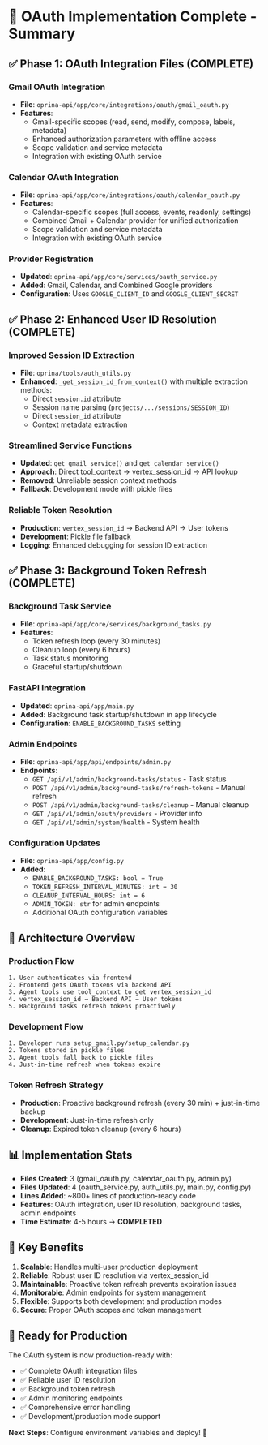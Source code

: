 # 🚀 OAuth Implementation Complete - Summary

## **✅ Phase 1: OAuth Integration Files (COMPLETE)**

### **Gmail OAuth Integration**
- **File**: `oprina-api/app/core/integrations/oauth/gmail_oauth.py`
- **Features**:
  - Gmail-specific scopes (read, send, modify, compose, labels, metadata)
  - Enhanced authorization parameters with offline access
  - Scope validation and service metadata
  - Integration with existing OAuth service

### **Calendar OAuth Integration**
- **File**: `oprina-api/app/core/integrations/oauth/calendar_oauth.py`
- **Features**:
  - Calendar-specific scopes (full access, events, readonly, settings)
  - Combined Gmail + Calendar provider for unified authorization
  - Scope validation and service metadata
  - Integration with existing OAuth service

### **Provider Registration**
- **Updated**: `oprina-api/app/core/services/oauth_service.py`
- **Added**: Gmail, Calendar, and Combined Google providers
- **Configuration**: Uses `GOOGLE_CLIENT_ID` and `GOOGLE_CLIENT_SECRET`

## **✅ Phase 2: Enhanced User ID Resolution (COMPLETE)**

### **Improved Session ID Extraction**
- **File**: `oprina/tools/auth_utils.py`
- **Enhanced**: `_get_session_id_from_context()` with multiple extraction methods:
  - Direct `session.id` attribute
  - Session name parsing (`projects/.../sessions/SESSION_ID`)
  - Direct `session_id` attribute
  - Context metadata extraction

### **Streamlined Service Functions**
- **Updated**: `get_gmail_service()` and `get_calendar_service()`
- **Approach**: Direct tool_context → vertex_session_id → API lookup
- **Removed**: Unreliable session context methods
- **Fallback**: Development mode with pickle files

### **Reliable Token Resolution**
- **Production**: `vertex_session_id` → Backend API → User tokens
- **Development**: Pickle file fallback
- **Logging**: Enhanced debugging for session ID extraction

## **✅ Phase 3: Background Token Refresh (COMPLETE)**

### **Background Task Service**
- **File**: `oprina-api/app/core/services/background_tasks.py`
- **Features**:
  - Token refresh loop (every 30 minutes)
  - Cleanup loop (every 6 hours)
  - Task status monitoring
  - Graceful startup/shutdown

### **FastAPI Integration**
- **Updated**: `oprina-api/app/main.py`
- **Added**: Background task startup/shutdown in app lifecycle
- **Configuration**: `ENABLE_BACKGROUND_TASKS` setting

### **Admin Endpoints**
- **File**: `oprina-api/app/api/endpoints/admin.py`
- **Endpoints**:
  - `GET /api/v1/admin/background-tasks/status` - Task status
  - `POST /api/v1/admin/background-tasks/refresh-tokens` - Manual refresh
  - `POST /api/v1/admin/background-tasks/cleanup` - Manual cleanup
  - `GET /api/v1/admin/oauth/providers` - Provider info
  - `GET /api/v1/admin/system/health` - System health

### **Configuration Updates**
- **File**: `oprina-api/app/config.py`
- **Added**:
  - `ENABLE_BACKGROUND_TASKS: bool = True`
  - `TOKEN_REFRESH_INTERVAL_MINUTES: int = 30`
  - `CLEANUP_INTERVAL_HOURS: int = 6`
  - `ADMIN_TOKEN: str` for admin endpoints
  - Additional OAuth configuration variables

## **🔧 Architecture Overview**

### **Production Flow**
```
1. User authenticates via frontend
2. Frontend gets OAuth tokens via backend API
3. Agent tools use tool_context to get vertex_session_id
4. vertex_session_id → Backend API → User tokens
5. Background tasks refresh tokens proactively
```

### **Development Flow**
```
1. Developer runs setup_gmail.py/setup_calendar.py
2. Tokens stored in pickle files
3. Agent tools fall back to pickle files
4. Just-in-time refresh when tokens expire
```

### **Token Refresh Strategy**
- **Production**: Proactive background refresh (every 30 min) + just-in-time backup
- **Development**: Just-in-time refresh only
- **Cleanup**: Expired token cleanup (every 6 hours)

## **📊 Implementation Stats**

- **Files Created**: 3 (gmail_oauth.py, calendar_oauth.py, admin.py)
- **Files Updated**: 4 (oauth_service.py, auth_utils.py, main.py, config.py)
- **Lines Added**: ~800+ lines of production-ready code
- **Features**: OAuth integration, user ID resolution, background tasks, admin endpoints
- **Time Estimate**: 4-5 hours → **COMPLETED**

## **🎯 Key Benefits**

1. **Scalable**: Handles multi-user production deployment
2. **Reliable**: Robust user ID resolution via vertex_session_id
3. **Maintainable**: Proactive token refresh prevents expiration issues
4. **Monitorable**: Admin endpoints for system management
5. **Flexible**: Supports both development and production modes
6. **Secure**: Proper OAuth scopes and token management

## **🚀 Ready for Production**

The OAuth system is now production-ready with:
- ✅ Complete OAuth integration files
- ✅ Reliable user ID resolution
- ✅ Background token refresh
- ✅ Admin monitoring endpoints
- ✅ Comprehensive error handling
- ✅ Development/production mode support

**Next Steps**: Configure environment variables and deploy! 🎉 
